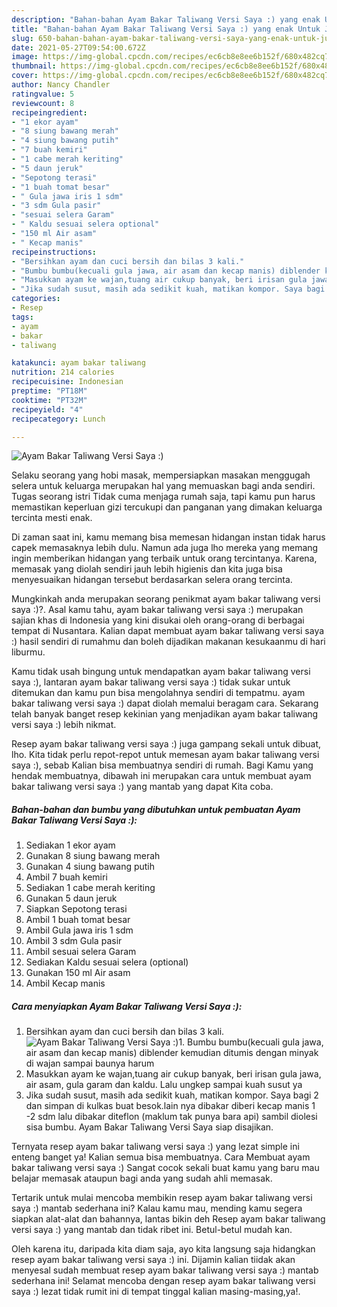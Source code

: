 ```yaml
---
description: "Bahan-bahan Ayam Bakar Taliwang Versi Saya :) yang enak Untuk Jualan"
title: "Bahan-bahan Ayam Bakar Taliwang Versi Saya :) yang enak Untuk Jualan"
slug: 650-bahan-bahan-ayam-bakar-taliwang-versi-saya-yang-enak-untuk-jualan
date: 2021-05-27T09:54:00.672Z
image: https://img-global.cpcdn.com/recipes/ec6cb8e8ee6b152f/680x482cq70/ayam-bakar-taliwang-versi-saya-foto-resep-utama.jpg
thumbnail: https://img-global.cpcdn.com/recipes/ec6cb8e8ee6b152f/680x482cq70/ayam-bakar-taliwang-versi-saya-foto-resep-utama.jpg
cover: https://img-global.cpcdn.com/recipes/ec6cb8e8ee6b152f/680x482cq70/ayam-bakar-taliwang-versi-saya-foto-resep-utama.jpg
author: Nancy Chandler
ratingvalue: 5
reviewcount: 8
recipeingredient:
- "1 ekor ayam"
- "8 siung bawang merah"
- "4 siung bawang putih"
- "7 buah kemiri"
- "1 cabe merah keriting"
- "5 daun jeruk"
- "Sepotong terasi"
- "1 buah tomat besar"
- " Gula jawa iris 1 sdm"
- "3 sdm Gula pasir"
- "sesuai selera Garam"
- " Kaldu sesuai selera optional"
- "150 ml Air asam"
- " Kecap manis"
recipeinstructions:
- "Bersihkan ayam dan cuci bersih dan bilas 3 kali."
- "Bumbu bumbu(kecuali gula jawa, air asam dan kecap manis) diblender kemudian ditumis dengan minyak di wajan sampai baunya harum"
- "Masukkan ayam ke wajan,tuang air cukup banyak, beri irisan gula jawa, air asam, gula garam dan kaldu. Lalu ungkep sampai kuah susut ya"
- "Jika sudah susut, masih ada sedikit kuah, matikan kompor. Saya bagi 2 dan simpan di kulkas buat besok.lain nya dibakar diberi kecap manis 1 -2 sdm lalu dibakar diteflon (maklum tak punya bara api) sambil diolesi sisa bumbu. Ayam Bakar Taliwang Versi Saya siap disajikan."
categories:
- Resep
tags:
- ayam
- bakar
- taliwang

katakunci: ayam bakar taliwang 
nutrition: 214 calories
recipecuisine: Indonesian
preptime: "PT18M"
cooktime: "PT32M"
recipeyield: "4"
recipecategory: Lunch

---
```



![Ayam Bakar Taliwang Versi Saya :)](https://img-global.cpcdn.com/recipes/ec6cb8e8ee6b152f/680x482cq70/ayam-bakar-taliwang-versi-saya-foto-resep-utama.jpg)

Selaku seorang yang hobi masak, mempersiapkan masakan menggugah selera untuk keluarga merupakan hal yang memuaskan bagi anda sendiri. Tugas seorang istri Tidak cuma menjaga rumah saja, tapi kamu pun harus memastikan keperluan gizi tercukupi dan panganan yang dimakan keluarga tercinta mesti enak.

Di zaman  saat ini, kamu memang bisa memesan hidangan instan tidak harus capek memasaknya lebih dulu. Namun ada juga lho mereka yang memang ingin memberikan hidangan yang terbaik untuk orang tercintanya. Karena, memasak yang diolah sendiri jauh lebih higienis dan kita juga bisa menyesuaikan hidangan tersebut berdasarkan selera orang tercinta. 



Mungkinkah anda merupakan seorang penikmat ayam bakar taliwang versi saya :)?. Asal kamu tahu, ayam bakar taliwang versi saya :) merupakan sajian khas di Indonesia yang kini disukai oleh orang-orang di berbagai tempat di Nusantara. Kalian dapat membuat ayam bakar taliwang versi saya :) hasil sendiri di rumahmu dan boleh dijadikan makanan kesukaanmu di hari liburmu.

Kamu tidak usah bingung untuk mendapatkan ayam bakar taliwang versi saya :), lantaran ayam bakar taliwang versi saya :) tidak sukar untuk ditemukan dan kamu pun bisa mengolahnya sendiri di tempatmu. ayam bakar taliwang versi saya :) dapat diolah memalui beragam cara. Sekarang telah banyak banget resep kekinian yang menjadikan ayam bakar taliwang versi saya :) lebih nikmat.

Resep ayam bakar taliwang versi saya :) juga gampang sekali untuk dibuat, lho. Kita tidak perlu repot-repot untuk memesan ayam bakar taliwang versi saya :), sebab Kalian bisa membuatnya sendiri di rumah. Bagi Kamu yang hendak membuatnya, dibawah ini merupakan cara untuk membuat ayam bakar taliwang versi saya :) yang mantab yang dapat Kita coba.

<!--inarticleads1-->

##### Bahan-bahan dan bumbu yang dibutuhkan untuk pembuatan Ayam Bakar Taliwang Versi Saya :):

1. Sediakan 1 ekor ayam
1. Gunakan 8 siung bawang merah
1. Gunakan 4 siung bawang putih
1. Ambil 7 buah kemiri
1. Sediakan 1 cabe merah keriting
1. Gunakan 5 daun jeruk
1. Siapkan Sepotong terasi
1. Ambil 1 buah tomat besar
1. Ambil  Gula jawa iris 1 sdm
1. Ambil 3 sdm Gula pasir
1. Ambil sesuai selera Garam
1. Sediakan  Kaldu sesuai selera (optional)
1. Gunakan 150 ml Air asam
1. Ambil  Kecap manis




<!--inarticleads2-->

##### Cara menyiapkan Ayam Bakar Taliwang Versi Saya :):

1. Bersihkan ayam dan cuci bersih dan bilas 3 kali.
<img src="https://img-global.cpcdn.com/steps/1c302dbf253ba7ec/160x128cq70/ayam-bakar-taliwang-versi-saya-langkah-memasak-1-foto.jpg" alt="Ayam Bakar Taliwang Versi Saya :)">1. Bumbu bumbu(kecuali gula jawa, air asam dan kecap manis) diblender kemudian ditumis dengan minyak di wajan sampai baunya harum
1. Masukkan ayam ke wajan,tuang air cukup banyak, beri irisan gula jawa, air asam, gula garam dan kaldu. Lalu ungkep sampai kuah susut ya
1. Jika sudah susut, masih ada sedikit kuah, matikan kompor. Saya bagi 2 dan simpan di kulkas buat besok.lain nya dibakar diberi kecap manis 1 -2 sdm lalu dibakar diteflon (maklum tak punya bara api) sambil diolesi sisa bumbu. Ayam Bakar Taliwang Versi Saya siap disajikan.




Ternyata resep ayam bakar taliwang versi saya :) yang lezat simple ini enteng banget ya! Kalian semua bisa membuatnya. Cara Membuat ayam bakar taliwang versi saya :) Sangat cocok sekali buat kamu yang baru mau belajar memasak ataupun bagi anda yang sudah ahli memasak.

Tertarik untuk mulai mencoba membikin resep ayam bakar taliwang versi saya :) mantab sederhana ini? Kalau kamu mau, mending kamu segera siapkan alat-alat dan bahannya, lantas bikin deh Resep ayam bakar taliwang versi saya :) yang mantab dan tidak ribet ini. Betul-betul mudah kan. 

Oleh karena itu, daripada kita diam saja, ayo kita langsung saja hidangkan resep ayam bakar taliwang versi saya :) ini. Dijamin kalian tiidak akan menyesal sudah membuat resep ayam bakar taliwang versi saya :) mantab sederhana ini! Selamat mencoba dengan resep ayam bakar taliwang versi saya :) lezat tidak rumit ini di tempat tinggal kalian masing-masing,ya!.

